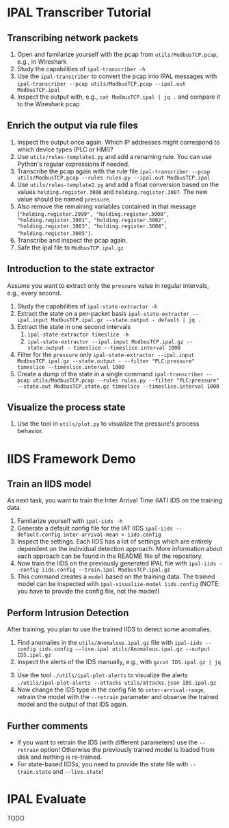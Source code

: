 # IPAL Transcriber Tutorial

## Transcribing network packets

1. Open and familarize yourself with the pcap from `utils/ModbusTCP.pcap`, e.g., in Wireshark
2. Study the capabilities of `ipal-transcriber -h`
3. Use the `ipal-transcriber` to convert the pcap into IPAL messages with `ipal-transcriber --pcap utils/ModbusTCP.pcap --ipal.out ModbusTCP.ipal`
4. Inspect the output with, e.g., `cat ModbusTCP.ipal | jq .` and compare it to the Wireshark pcap

## Enrich the output via rule files

1. Inspect the output once again. Which IP addresses might correspond to which device types (PLC or HMI)?
2. Use `utils/rules-template1.py` and add a renaming rule. You can use Python's regular expressions if needed.
3. Transcribe the pcap again with the rule file `ipal-transcriber --pcap utils/ModbusTCP.pcap --rules rules.py --ipal.out ModbusTCP.ipal`
4. Use `utils/rules-template2.py` and add a float conversion based on the values `holding.register.3006` and `holding.register.3007`. The new value should be named `pressure`.
5. Also remove the remaining variables contained in that message (`"holding.register.2999", "holding.register.3000", "holding.register.3001", "holding.register.3002", "holding.register.3003", "holding.register.3004", "holding.register.3005")`.
6. Transcribe and inspect the pcap again.
7. Safe the ipal file to `ModbusTCP.ipal.gz`


## Introduction to the state extractor
Assume you want to extract only the `pressure` value in regular intervals, e.g., every second.

1. Study the capabilities of `ipal-state-extractor -h`
2. Extract the state on a per-packet basis `ipal-state-extractor --ipal.input ModbusTCP.ipal.gz --state.output - default | jq .`
3. Extract the state in one second intervals
	1. `ipal-state-extractor timeslice -h`
	2. `ipal-state-extractor --ipal.input ModbusTCP.ipal.gz --state.output - timeslice --timeslice.interval 1000`
3. Filter for the `pressure` only `ipal-state-extractor --ipal.input ModbusTCP.ipal.gz --state.output - --filter "PLC:pressure" timeslice --timeslice.interval 1000`
4. Create a dump of the state in a single command `ipal-transcriber --pcap utils/ModbusTCP.pcap --rules rules.py --filter "PLC:pressure" --state.out ModbusTCP.state.gz timeslice --timeslice.interval 1000`

## Visualize the process state
1. Use the tool in `utils/plot.py` to visualize the pressure's process behavior.

# IIDS Framework Demo

## Train an IIDS model
As next task, you want to train the Inter Arrival Time (IAT) IDS on the training data.

1. Familarize yourself with `ipal-iids -h`
2. Generate a default config file for the IAT IIDS `ipal-iids --default.config inter-arrival-mean > iids.config`
3. Inspect the settings. Each IIDS has a lot of settings which are entirely dependent on the individual detection approach. More information about each approach can be found in the README file of the repository.
3. Now train the IIDS on the previously generated IPAL file with `ipal-iids --config iids.config --train.ipal ModbusTCP.ipal.gz`
4. This command creates a `model` based on the training data. The trained model can be inspected with `ipal-visualize-model iids.config` (NOTE: you have to provide the config file, not the model!)

## Perform Intrusion Detection
After training, you plan to use the trained IIDS to detect some anomalies.

1. Find anomalies in the `utils/Anomalous.ipal.gz` file with `ipal-iids --config iids.config --live.ipal utils/Anomalous.ipal.gz --output IDS.ipal.gz`
2. Inspect the alerts of the IDS manually, e.g., with `gzcat IDS.ipal.gz | jq .`
3. Use the tool `./utils/ipal-plot-alerts` to visualize the alerts `./utils/ipal-plot-alerts --attacks utils/attacks.json IDS.ipal.gz`
4. Now change the IDS type in the config file to `inter-arrival-range`, retrain the model with the `--retrain` parameter and observe the trained model and the output of that IDS again.

## Further comments

- If you want to retrain the IDS (with different parameters) use the `--retrain` option! Otherwise the previously trained model is loaded from disk and nothing is re-trained.
- For state-based IIDSs, you need to provide the state file with `--train.state` and `--live.state`!

# IPAL Evaluate

TODO